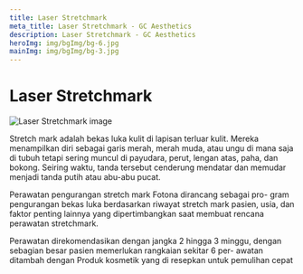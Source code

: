 ```yaml
---
title: Laser Stretchmark
meta_title: Laser Stretchmark - GC Aesthetics
description: Laser Stretchmark - GC Aesthetics
heroImg: img/bgImg/bg-6.jpg
mainImg: img/bgImg/bg-3.jpg
---
```


<div class="container">
<div class="row mt-4">

# Laser Stretchmark

</div>
<div class="row mt-4">
<div class="col-12 col-md-6 col-lg-4">

<img :src="mainImg" class="w-100" alt="Laser Stretchmark image" />

</div>
<div class="col-12 col-md-6 col-lg-8 mt-4 mt-md-0">

Stretch mark adalah bekas luka kulit di lapisan terluar kulit. Mereka
menampilkan diri sebagai garis merah, merah muda, atau ungu di mana
saja di tubuh tetapi sering muncul di payudara, perut, lengan atas,
paha, dan bokong. Seiring waktu, tanda tersebut cenderung mendatar
dan memudar menjadi tanda putih atau abu-abu pucat.

Perawatan pengurangan stretch mark Fotona dirancang sebagai pro-
gram pengurangan bekas luka berdasarkan riwayat stretch mark pasien,
usia, dan faktor penting lainnya yang dipertimbangkan saat membuat
rencana perawatan stretchmark.

Perawatan direkomendasikan dengan jangka 2 hingga 3 minggu,
dengan sebagian besar pasien memerlukan rangkaian sekitar 6 per-
awatan ditambah dengan Produk kosmetik yang di resepkan untuk pemulihan cepat

</div>
</div>

</div>
